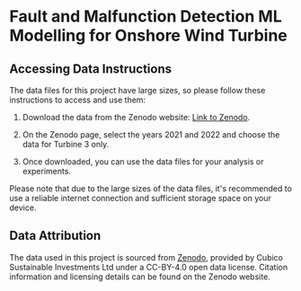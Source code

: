 # Fault and Malfunction Detection ML Modelling for Onshore Wind Turbine

## Accessing Data Instructions

The data files for this project have large sizes, so please follow these instructions to access and use them:

1. Download the data from the Zenodo website: [Link to Zenodo](https://zenodo.org/records/8252025).

2. On the Zenodo page, select the years 2021 and 2022 and choose the data for Turbine 3 only.

3. Once downloaded, you can use the data files for your analysis or experiments.

Please note that due to the large sizes of the data files, it's recommended to use a reliable internet connection and sufficient storage space on your device.

## Data Attribution
The data used in this project is sourced from [Zenodo](https://zenodo.org/records/8252025), provided by Cubico Sustainable Investments Ltd under a CC-BY-4.0 open data license. Citation information and licensing details can be found on the Zenodo website.
